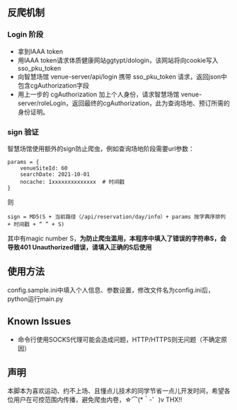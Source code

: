 ## 反爬机制

### Login 阶段

- 拿到IAAA token
- 用IAAA token请求体质健康网站ggtypt/dologin，该网站将向cookie写入sso_pku_token
- 向智慧场馆 venue-server/api/login 携带 sso_pku_token 请求，返回json中包含cgAuthorization字段
- 用上一步的 cgAuthorization 加上个人身份，请求智慧场馆 venue-server/roleLogin，返回最终的cgAuthorization，此为查询场地、预订所需的身份证明。

### sign 验证

智慧场馆使用额外的sign防止爬虫，例如查询场地阶段需要url参数：

```
params = {
    venueSiteId: 60
    searchDate: 2021-10-01
    nocache: 1xxxxxxxxxxxxxx  # 时间戳 
}
```

则

```
sign = MD5(S + 当前路径（/api/reservation/day/info）+ params 按字典序排列 + 时间戳 + “ ” + S)
```

其中有magic number S，**为防止爬虫滥用，本程序中填入了错误的字符串S，会导致401 Unauthorized错误，请填入正确的S后使用**

## 使用方法
config.sample.ini中填入个人信息、参数设置，修改文件名为config.ini后，python运行main.py

## Known Issues
- 命令行使用SOCKS代理可能会造成问题，HTTP/HTTPS则无问题（不确定原因）

## 声明

本脚本为喜欢运动、约不上场、且懂点儿技术的同学节省一点儿开发时间，希望各位用户在可控范围内传播，避免爬虫内卷，☆⌒(*＾-゜)v THX!!